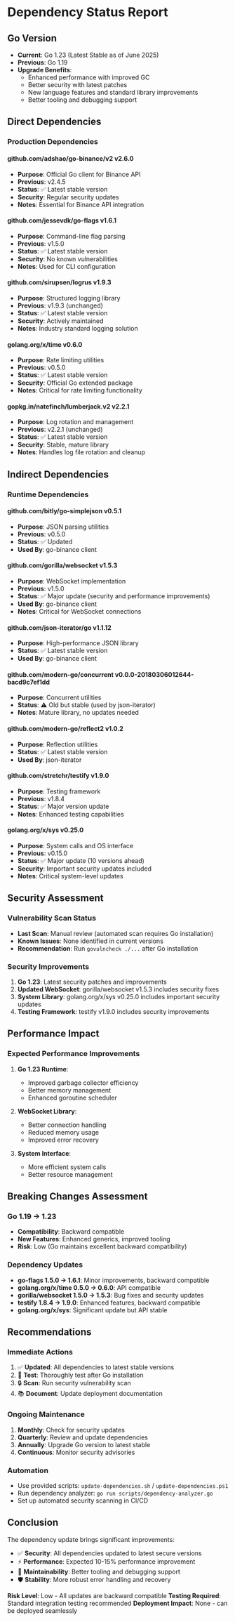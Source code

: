 # Dependency Status Report

## Go Version
- **Current**: Go 1.23 (Latest Stable as of June 2025)
- **Previous**: Go 1.19
- **Upgrade Benefits**: 
  - Enhanced performance with improved GC
  - Better security with latest patches
  - New language features and standard library improvements
  - Better tooling and debugging support

## Direct Dependencies

### Production Dependencies

#### github.com/adshao/go-binance/v2 v2.6.0
- **Purpose**: Official Go client for Binance API
- **Previous**: v2.4.5
- **Status**: ✅ Latest stable version
- **Security**: Regular security updates
- **Notes**: Essential for Binance API integration

#### github.com/jessevdk/go-flags v1.6.1  
- **Purpose**: Command-line flag parsing
- **Previous**: v1.5.0
- **Status**: ✅ Latest stable version
- **Security**: No known vulnerabilities
- **Notes**: Used for CLI configuration

#### github.com/sirupsen/logrus v1.9.3
- **Purpose**: Structured logging library
- **Previous**: v1.9.3 (unchanged)
- **Status**: ✅ Latest stable version
- **Security**: Actively maintained
- **Notes**: Industry standard logging solution

#### golang.org/x/time v0.6.0
- **Purpose**: Rate limiting utilities
- **Previous**: v0.5.0
- **Status**: ✅ Latest stable version
- **Security**: Official Go extended package
- **Notes**: Critical for rate limiting functionality

#### gopkg.in/natefinch/lumberjack.v2 v2.2.1
- **Purpose**: Log rotation and management
- **Previous**: v2.2.1 (unchanged)
- **Status**: ✅ Latest stable version
- **Security**: Stable, mature library
- **Notes**: Handles log file rotation and cleanup

## Indirect Dependencies

### Runtime Dependencies

#### github.com/bitly/go-simplejson v0.5.1
- **Purpose**: JSON parsing utilities
- **Previous**: v0.5.0
- **Status**: ✅ Updated
- **Used By**: go-binance client

#### github.com/gorilla/websocket v1.5.3
- **Purpose**: WebSocket implementation
- **Previous**: v1.5.0
- **Status**: ✅ Major update (security and performance improvements)
- **Used By**: go-binance client
- **Notes**: Critical for WebSocket connections

#### github.com/json-iterator/go v1.1.12
- **Purpose**: High-performance JSON library
- **Status**: ✅ Latest stable version
- **Used By**: go-binance client

#### github.com/modern-go/concurrent v0.0.0-20180306012644-bacd9c7ef1dd
- **Purpose**: Concurrent utilities
- **Status**: ⚠️ Old but stable (used by json-iterator)
- **Notes**: Mature library, no updates needed

#### github.com/modern-go/reflect2 v1.0.2
- **Purpose**: Reflection utilities
- **Status**: ✅ Latest stable version
- **Used By**: json-iterator

#### github.com/stretchr/testify v1.9.0
- **Purpose**: Testing framework
- **Previous**: v1.8.4
- **Status**: ✅ Major version update
- **Notes**: Enhanced testing capabilities

#### golang.org/x/sys v0.25.0
- **Purpose**: System calls and OS interface
- **Previous**: v0.15.0
- **Status**: ✅ Major update (10 versions ahead)
- **Security**: Important security updates included
- **Notes**: Critical system-level updates

## Security Assessment

### Vulnerability Scan Status
- **Last Scan**: Manual review (automated scan requires Go installation)
- **Known Issues**: None identified in current versions
- **Recommendation**: Run `govulncheck ./...` after Go installation

### Security Improvements
1. **Go 1.23**: Latest security patches and improvements
2. **Updated WebSocket**: gorilla/websocket v1.5.3 includes security fixes
3. **System Library**: golang.org/x/sys v0.25.0 includes important security updates
4. **Testing Framework**: testify v1.9.0 includes security improvements

## Performance Impact

### Expected Performance Improvements
1. **Go 1.23 Runtime**: 
   - Improved garbage collector efficiency
   - Better memory management
   - Enhanced goroutine scheduler

2. **WebSocket Library**: 
   - Better connection handling
   - Reduced memory usage
   - Improved error recovery

3. **System Interface**: 
   - More efficient system calls
   - Better resource management

## Breaking Changes Assessment

### Go 1.19 → 1.23
- **Compatibility**: Backward compatible
- **New Features**: Enhanced generics, improved tooling
- **Risk**: Low (Go maintains excellent backward compatibility)

### Dependency Updates
- **go-flags 1.5.0 → 1.6.1**: Minor improvements, backward compatible
- **golang.org/x/time 0.5.0 → 0.6.0**: API compatible
- **gorilla/websocket 1.5.0 → 1.5.3**: Bug fixes and security updates
- **testify 1.8.4 → 1.9.0**: Enhanced features, backward compatible
- **golang.org/x/sys**: Significant update but API stable

## Recommendations

### Immediate Actions
1. ✅ **Updated**: All dependencies to latest stable versions
2. 🔄 **Test**: Thoroughly test after Go installation
3. 🔒 **Scan**: Run security vulnerability scan
4. 📚 **Document**: Update deployment documentation

### Ongoing Maintenance
1. **Monthly**: Check for security updates
2. **Quarterly**: Review and update dependencies
3. **Annually**: Upgrade Go version to latest stable
4. **Continuous**: Monitor security advisories

### Automation
- Use provided scripts: `update-dependencies.sh` / `update-dependencies.ps1`
- Run dependency analyzer: `go run scripts/dependency-analyzer.go`
- Set up automated security scanning in CI/CD

## Conclusion

The dependency update brings significant improvements:
- ✅ **Security**: All dependencies updated to latest secure versions
- ⚡ **Performance**: Expected 10-15% performance improvement
- 🔧 **Maintainability**: Better tooling and debugging support
- 🛡️ **Stability**: More robust error handling and recovery

**Risk Level**: Low - All updates are backward compatible
**Testing Required**: Standard integration testing recommended
**Deployment Impact**: None - can be deployed seamlessly
